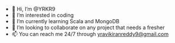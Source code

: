 - 👋 Hi, I’m @YRKR9
- 👀 I’m interested in coding
- 🌱 I’m currently learning Scala and MongoDB
- 💞️ I’m looking to collaborate on any project that needs a fresher
- 📫 You can reach me 24/7 through yravikiranreddy9@gmail.com

<!---
YRKR9/YRKR9 is a ✨ special ✨ repository because its `README.md` (this file) appears on your GitHub profile.
You can click the Preview link to take a look at your changes.
--->
